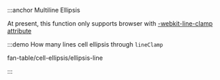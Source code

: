 :::anchor Multiline Ellipsis

At present, this function only supports browser with [-webkit-line-clamp attribute](https://developer.mozilla.org/zh-CN/docs/Web/CSS/-webkit-line-clamp)

:::demo How many lines cell ellipsis through `lineClamp`

fan-table/cell-ellipsis/ellipsis-line

:::
